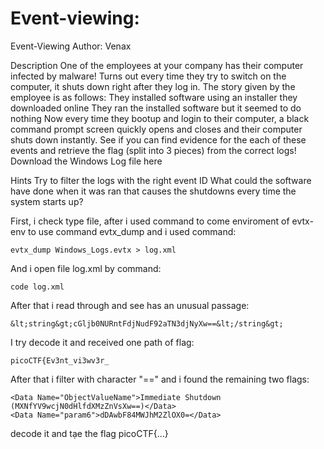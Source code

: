 # Event-viewing:
Event-Viewing
Author: Venax

Description
One of the employees at your company has their computer infected by malware! Turns out every time they try to switch on the computer, it shuts down right after they log in. The story given by the employee is as follows:
They installed software using an installer they downloaded online
They ran the installed software but it seemed to do nothing
Now every time they bootup and login to their computer, a black command prompt screen quickly opens and closes and their computer shuts down instantly.
See if you can find evidence for the each of these events and retrieve the flag (split into 3 pieces) from the correct logs!
Download the Windows Log file here

Hints 
Try to filter the logs with the right event ID
What could the software have done when it was ran that causes the shutdowns every time the system starts up?

First, i check type file, after i used command to come enviroment of evtx-env to use command evtx_dump and i used command:
```
evtx_dump Windows_Logs.evtx > log.xml
```
And i open file log.xml by command:
```
code log.xml
```
After that i read through and see has an unusual passage:
```
&lt;string&gt;cGljb0NURntFdjNudF92aTN3djNyXw==&lt;/string&gt;
```
I try decode it and received one path of flag:
```
picoCTF{Ev3nt_vi3wv3r_
```
After that i filter with character "==" and i found the remaining two flags:
```
<Data Name="ObjectValueName">Immediate Shutdown (MXNfYV9wcjN0dHlfdXMzZnVsXw==)</Data>
<Data Name="param6">dDAwbF84MWJhM2ZlOX0=</Data>
```
decode it and tạe the flag
picoCTF{...}
